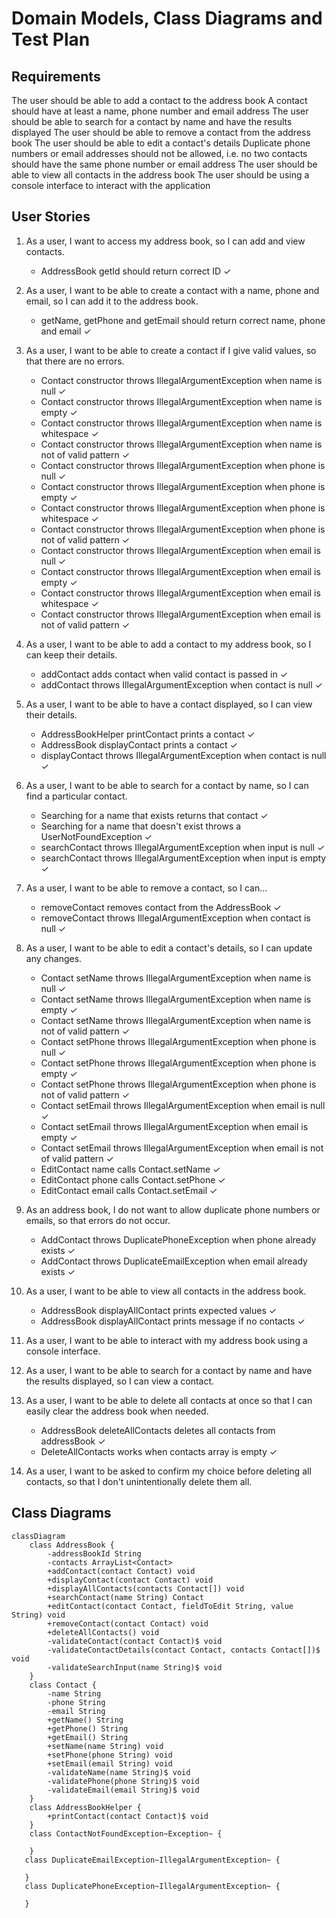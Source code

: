# Domain Models, Class Diagrams and Test Plan

## Requirements

The user should be able to add a contact to the address book
A contact should have at least a name, phone number and email address
The user should be able to search for a contact by name and have the results displayed
The user should be able to remove a contact from the address book
The user should be able to edit a contact's details
Duplicate phone numbers or email addresses should not be allowed, i.e. no two contacts should have the same phone number or email address
The user should be able to view all contacts in the address book
The user should be using a console interface to interact with the application

## User Stories

1. As a user, I want to access my address book, so I can add and view contacts.
   - AddressBook getId should return correct ID ✓
2. As a user, I want to be able to create a contact with a name, phone and email, so I can add it to the address book.
   - getName, getPhone and getEmail should return correct name, phone and email ✓
3. As a user, I want to be able to create a contact if I give valid values, so that there are no errors.
   - Contact constructor throws IllegalArgumentException when name is null ✓
   - Contact constructor throws IllegalArgumentException when name is empty ✓
   - Contact constructor throws IllegalArgumentException when name is whitespace ✓
   - Contact constructor throws IllegalArgumentException when name is not of valid pattern ✓
   - Contact constructor throws IllegalArgumentException when phone is null ✓
   - Contact constructor throws IllegalArgumentException when phone is empty ✓
   - Contact constructor throws IllegalArgumentException when phone is whitespace ✓
   - Contact constructor throws IllegalArgumentException when phone is not of valid pattern ✓
   - Contact constructor throws IllegalArgumentException when email is null ✓
   - Contact constructor throws IllegalArgumentException when email is empty ✓
   - Contact constructor throws IllegalArgumentException when email is whitespace ✓
   - Contact constructor throws IllegalArgumentException when email is not of valid pattern ✓
4. As a user, I want to be able to add a contact to my address book, so I can keep their details. 
   - addContact adds contact when valid contact is passed in ✓
   - addContact throws IllegalArgumentException when contact is null ✓
5. As a user, I want to be able to have a contact displayed, so I can view their details.
   - AddressBookHelper printContact prints a contact ✓
   - AddressBook displayContact prints a contact ✓
   - displayContact throws IllegalArgumentException when contact is null ✓
6. As a user, I want to be able to search for a contact by name, so I can find a particular contact.
   - Searching for a name that exists returns that contact ✓
   - Searching for a name that doesn't exist throws a UserNotFoundException ✓
   - searchContact throws IllegalArgumentException when input is null ✓
   - searchContact throws IllegalArgumentException when input is empty ✓
7. As a user, I want to be able to remove a contact, so I can...
   - removeContact removes contact from the AddressBook ✓
   - removeContact throws IllegalArgumentException when contact is null ✓
8. As a user, I want to be able to edit a contact's details, so I can update any changes. 
   - Contact setName throws IllegalArgumentException when name is null ✓
   - Contact setName throws IllegalArgumentException when name is empty ✓
   - Contact setName throws IllegalArgumentException when name is not of valid pattern ✓
   - Contact setPhone throws IllegalArgumentException when phone is null ✓
   - Contact setPhone throws IllegalArgumentException when phone is empty ✓
   - Contact setPhone throws IllegalArgumentException when phone is not of valid pattern ✓
   - Contact setEmail throws IllegalArgumentException when email is null ✓
   - Contact setEmail throws IllegalArgumentException when email is empty ✓
   - Contact setEmail throws IllegalArgumentException when email is not of valid pattern ✓
   - EditContact name calls Contact.setName ✓
   - EditContact phone calls Contact.setPhone ✓
   - EditContact email calls Contact.setEmail ✓
9. As an address book, I do not want to allow duplicate phone numbers or emails, so that errors do not occur.
   - AddContact throws DuplicatePhoneException when phone already exists ✓
   - AddContact throws DuplicateEmailException when email already exists ✓
10. As a user, I want to be able to view all contacts in the address book.
    - AddressBook displayAllContact prints expected values ✓
    - AddressBook displayAllContact prints message if no contacts ✓
11. As a user, I want to be able to interact with my address book using a console interface. 
12. As a user, I want to be able to search for a contact by name and have the results displayed, so I can view a contact.

13. As a user, I want to be able to delete all contacts at once so that I can easily clear the address book when needed.
    - AddressBook deleteAllContacts deletes all contacts from addressBook ✓
    - DeleteAllContacts works when contacts array is empty ✓
14. As a user, I want to be asked to confirm my choice before deleting all contacts, so that I don't unintentionally delete them all. 

## Class Diagrams

```mermaid
classDiagram
    class AddressBook {
        -addressBookId String
        -contacts ArrayList<Contact>
        +addContact(contact Contact) void
        +displayContact(contact Contact) void
        +displayAllContacts(contacts Contact[]) void
        +searchContact(name String) Contact
        +editContact(contact Contact, fieldToEdit String, value String) void
        +removeContact(contact Contact) void
        +deleteAllContacts() void
        -validateContact(contact Contact)$ void
        -validateContactDetails(contact Contact, contacts Contact[])$ void
        -validateSearchInput(name String)$ void
    }
    class Contact {
        -name String
        -phone String
        -email String
        +getName() String
        +getPhone() String
        +getEmail() String
        +setName(name String) void
        +setPhone(phone String) void
        +setEmail(email String) void
        -validateName(name String)$ void
        -validatePhone(phone String)$ void
        -validateEmail(email String)$ void
    }
    class AddressBookHelper {
        +printContact(contact Contact)$ void
    }
    class ContactNotFoundException~Exception~ {
        
    }
   class DuplicateEmailException~IllegalArgumentException~ {

   }
   class DuplicatePhoneException~IllegalArgumentException~ {

   }
```

